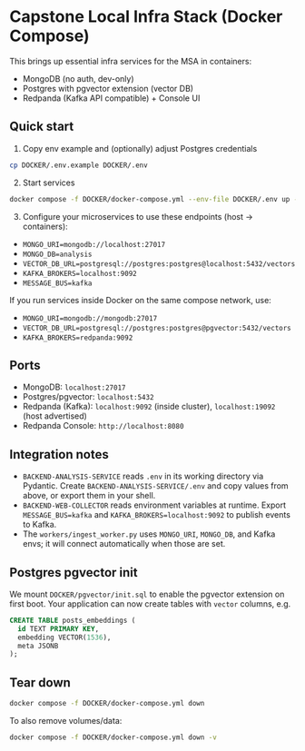 # Capstone Local Infra Stack (Docker Compose)

This brings up essential infra services for the MSA in containers:

- MongoDB (no auth, dev-only)
- Postgres with pgvector extension (vector DB)
- Redpanda (Kafka API compatible) + Console UI

## Quick start

1) Copy env example and (optionally) adjust Postgres credentials

```bash
cp DOCKER/.env.example DOCKER/.env
```

2) Start services

```bash
docker compose -f DOCKER/docker-compose.yml --env-file DOCKER/.env up -d
```

3) Configure your microservices to use these endpoints (host → containers):

- `MONGO_URI=mongodb://localhost:27017`
- `MONGO_DB=analysis`
- `VECTOR_DB_URL=postgresql://postgres:postgres@localhost:5432/vectors`
- `KAFKA_BROKERS=localhost:9092`
- `MESSAGE_BUS=kafka`

If you run services inside Docker on the same compose network, use:

- `MONGO_URI=mongodb://mongodb:27017`
- `VECTOR_DB_URL=postgresql://postgres:postgres@pgvector:5432/vectors`
- `KAFKA_BROKERS=redpanda:9092`

## Ports

- MongoDB: `localhost:27017`
- Postgres/pgvector: `localhost:5432`
- Redpanda (Kafka): `localhost:9092` (inside cluster), `localhost:19092` (host advertised)
- Redpanda Console: `http://localhost:8080`

## Integration notes

- `BACKEND-ANALYSIS-SERVICE` reads `.env` in its working directory via Pydantic. Create `BACKEND-ANALYSIS-SERVICE/.env` and copy values from above, or export them in your shell.
- `BACKEND-WEB-COLLECTOR` reads environment variables at runtime. Export `MESSAGE_BUS=kafka` and `KAFKA_BROKERS=localhost:9092` to publish events to Kafka.
- The `workers/ingest_worker.py` uses `MONGO_URI`, `MONGO_DB`, and Kafka envs; it will connect automatically when those are set.

## Postgres pgvector init

We mount `DOCKER/pgvector/init.sql` to enable the pgvector extension on first boot. Your application can now create tables with `vector` columns, e.g.

```sql
CREATE TABLE posts_embeddings (
  id TEXT PRIMARY KEY,
  embedding VECTOR(1536),
  meta JSONB
);
```

## Tear down

```bash
docker compose -f DOCKER/docker-compose.yml down
```

To also remove volumes/data:

```bash
docker compose -f DOCKER/docker-compose.yml down -v
```
